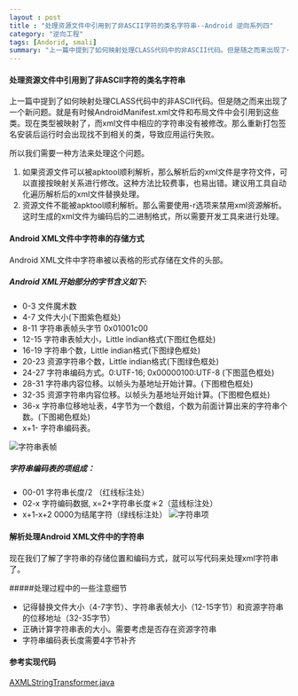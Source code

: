 ```yaml
---
layout : post
title : "处理资源文件中引用到了非ASCII字符的类名字符串--Android 逆向系列四"
category: "逆向工程"
tags: [Andorid, smali]
summary: "上一篇中提到了如何映射处理CLASS代码中的非ASCII代码。但是随之而来出现了一个新问题。就是有时候AndroidManifest.xml文件和布局文件中会引用到这些类。现在类型被映射了，而xml文件中相应的字符串没有被修改。那么重新打包签名安装后运行时会出现找不到相关的类，导致应用运行失败。现在我们就来解决这个问题。"
---
```



#### 处理资源文件中引用到了非ASCII字符的类名字符串

上一篇中提到了如何映射处理CLASS代码中的非ASCII代码。但是随之而来出现了一个新问题。就是有时候AndroidManifest.xml文件和布局文件中会引用到这些类。现在类型被映射了，而xml文件中相应的字符串没有被修改。那么重新打包签名安装后运行时会出现找不到相关的类，导致应用运行失败。

所以我们需要一种方法来处理这个问题。

1. 如果资源文件可以被apktool顺利解析，那么解析后的xml文件是字符文件，可以直接按映射关系进行修改。这种方法比较费事，也易出错。建议用工具自动化遍历解析后的xml文件替换处理。
2. 资源文件不能被apktool顺利解析。那么需要使用-r选项来禁用xml资源解析。这时生成的xml文件为编码后的二进制格式，所以需要开发工具来进行处理。

#### Android XML文件中字符串的存储方式
Android XML文件中字符串被以表格的形式存储在文件的头部。
##### Android XML开始部分的字节含义如下:

- 0-3 文件魔术数
- 4-7 文件大小(下图紫色框处)
- 8-11 字符串表帧头字节 0x01001c00
- 12-15 字符串表帧大小，Little indian格式(下图红色框处)
- 16-19 字符串个数，Little indian格式(下图绿色框处)
- 20-23 资源字符串个数，Little indian格式(下图绿色框处)
- 24-27 字符串编码方式。0:UTF-16; 0x00000100:UTF-8 (下图蓝色框处)
- 28-31 字符串内容位移。以帧头为基地址开始计算。(下图橙色框处)
- 32-35 资源字符串内容位移。以帧头为基地址开始计算。(下图橙色框处)
- 36-x 字符串位移地址表，4字节为一个数组，个数为前面计算出来的字符串个数。(下图褐色框处)
- x+1- 字符串编码表。

![字符串表帧](https://raw.githubusercontent.com/eriklu/eriklu.github.io/master/images/android_xml.png)

##### 字符串编码表的项组成：

- 00-01 字符串长度/2 （红线标注处）
- 02-x 字符编码数据, x=2+字符串长度＊2（蓝线标注处）
- x+1-x+2 0000为结尾字符（绿线标注处）
![字符串项](https://raw.githubusercontent.com/eriklu/eriklu.github.io/master/images/android_xml_string_item.png)

#### 解析处理Android XML文件中的字符串
现在我们了解了字符串的存储位置和编码方式，就可以写代码来处理xml字符串了。

#####处理过程中的一些注意细节

- 记得替换文件大小（4-7字节）、字符串表帧大小（12-15字节）和资源字符串的位移地址（32-35字节）
- 正确计算字符串表的大小。需要考虑是否存在资源字符串
- 字符串编码表长度需要4字节补齐

#### 参考实现代码
[AXMLStringTransformer.java](https://github.com/eriklu/SmaliDebugTool/blob/master/SmaliDebugTool/java/misc/AXMLStringTransformer.java)